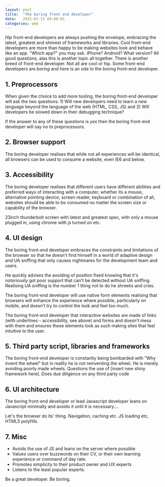 ```yaml
---
layout: post
title:  "The boring front end developer"
date:   2015-01-15 09:00:01
categories: web
---
```



*Hip* front-end developers are always pushing the envelope, embracing the latest, greatest and shiniest of frameworks and libraries. Cool front-end developers are more than happy to be making websites look and behave like an app. "Which app?" you may ask. iPhone? Android? What version? All good questions, alas this is another topic all together. There is another breed of front-end developer. Not all are cool or hip. Some front-end developers are *boring* and here is an ode to the boring front-end developer.

## 1. Preprocessors

When given the choice to add more tooling, the boring front-end developer will ask the two questions: 1) Will new developers need to learn a new language beyond the language of the web (HTML, CSS, JS) and 2) Will developers be slowed down in their debugging technique?

If the answer to any of these questions is *yes* then the boring front-end developer will say no to preprocessors.

## 2. Browser support

The boring developer realises that while not all experiences will be identical, all browsers can be used to consume a website, even IE6 and below.

## 3. Accessibility

The boring developer realises that different users have different abilities and preferred ways of interacting with a computer, whether its a mouse, alternative pointing device, screen reader, keyboard or combination of all, websites should be able to be consumed no matter the screen size or capability of the browser.

23inch thunderbolt screen with latest and greatest spec, with only a mouse plugged in, using chrome with js turned on etc.

## 4. UI design

The boring front-end developer embraces the constraints and limitations of the browser so that he doesn't find himself in a world of adaptive design and UA sniffing that only causes nightmares for the development team and users.

He quickly advises the avoiding of position fixed knowing that it's notoriously got poor support that can't be detected without UA sniffing. Realising UA sniffing is the number 1 thing not to do he shreeks and cries.

The boring front-end developer will use native form elements realising that browsers will enhance the experience where possible, particularly on mobile, and doesn't try to control the look and feel too much.

The boring front-end developer that interactive websites are made of links (with underlines - accessibility, see above) and forms and doesn't mess with them and ensures these elements look as such making sites that feel intuitive to the user.

## 5. Third party script, libraries and frameworks

The boring front-end developer is constantly being bombarded with "Why invent the wheel" but in reality he is not reinventing the wheel. He is merely avoiding poorly made wheels. Questions the use of [insert new shiny framework here]. Does due diligence on any third party code

## 6. UI architecture

The boring front-end developer or lead Javascript developer leans on Javascript minimally and avoids it until it is necessary....

Let's the browser do its' thing. Navigation, caching etc. JS loading etc, HTML5 polyfills.

## 7. Misc

- Avoids the use of JS and leans on the server where possible
- Values users over buzzwords on their CV, or their own learning experience or command of day rate.
- Promotes simplicity to their product owner and UX experts
- Listens to the least popular experts.

Be a great developer. Be boring.


<!-- http://blog.capwatkins.com/the-boring-designer -->